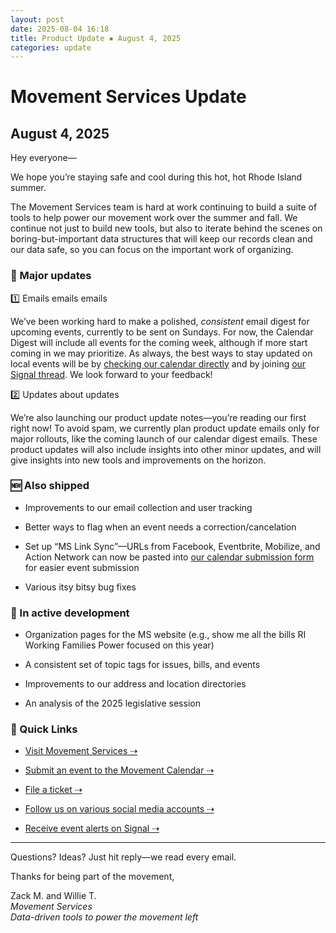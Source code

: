 ```yaml
---
layout: post
date: 2025-08-04 16:18
title: Product Update ▪️ August 4, 2025
categories: update
---
```

# **Movement Services Update**

## August 4, 2025

Hey everyone—

We hope you’re staying safe and cool during this hot, hot Rhode Island summer.

The Movement Services team is hard at work continuing to build a suite of tools to help power our movement work over the summer and fall. We continue not just to build new tools, but also to iterate behind the scenes on boring-but-important data structures that will keep our records clean and our data safe, so you can focus on the important work of organizing.

### **🎉 Major updates**

1️⃣ Emails emails emails

We’ve been working hard to make a polished, _consistent_ email digest for upcoming events, currently to be sent on Sundays. For now, the Calendar Digest will include all events for the coming week, although if more start coming in we may prioritize. As always, the best ways to stay updated on local events will be by [checking our calendar directly](https://mvsv.io/calendar) and by joining [our Signal thread](https://mvsv.io/signal). We look forward to your feedback!

2️⃣ Updates about updates

We’re also launching our product update notes—you’re reading our first right now! To avoid spam, we currently plan product update emails only for major rollouts, like the coming launch of our calendar digest emails. These product updates will also include insights into other minor updates, and will give insights into new tools and improvements on the horizon.

### **🆕 Also shipped**

*   Improvements to our email collection and user tracking
    
*   Better ways to flag when an event needs a correction/cancelation
    
*   Set up “MS Link Sync”—URLs from Facebook, Eventbrite, Mobilize, and Action Network can now be pasted into [our calendar submission form](https://mvsv.io/add) for easier event submission
    
*   Various itsy bitsy bug fixes
    

### **🔧 In active development**

*   Organization pages for the MS website (e.g., show me all the bills RI Working Families Power focused on this year)
    
*   A consistent set of topic tags for issues, bills, and events
    
*   Improvements to our address and location directories
    
*   An analysis of the 2025 legislative session
    

### **🔗 Quick Links**

*   [Visit Movement Services ⇢](https://ri.movementservices.org)
    
*   [Submit an event to the Movement Calendar ⇢](https://mvsv.io/add)
    
*   [File a ticket ⇢](https://ri.movementservices.org/ticket)
    
*   [Follow us on various social media accounts ⇢](https://linktr.ee/movementservices)
    
*   [Receive event alerts on Signal ⇢](https://mvsv.io/signal)
    

* * *

Questions? Ideas? Just hit reply—we read every email.

Thanks for being part of the movement,

Zack M. and Willie T.  
_Movement Services  
Data-driven tools to power the movement left_